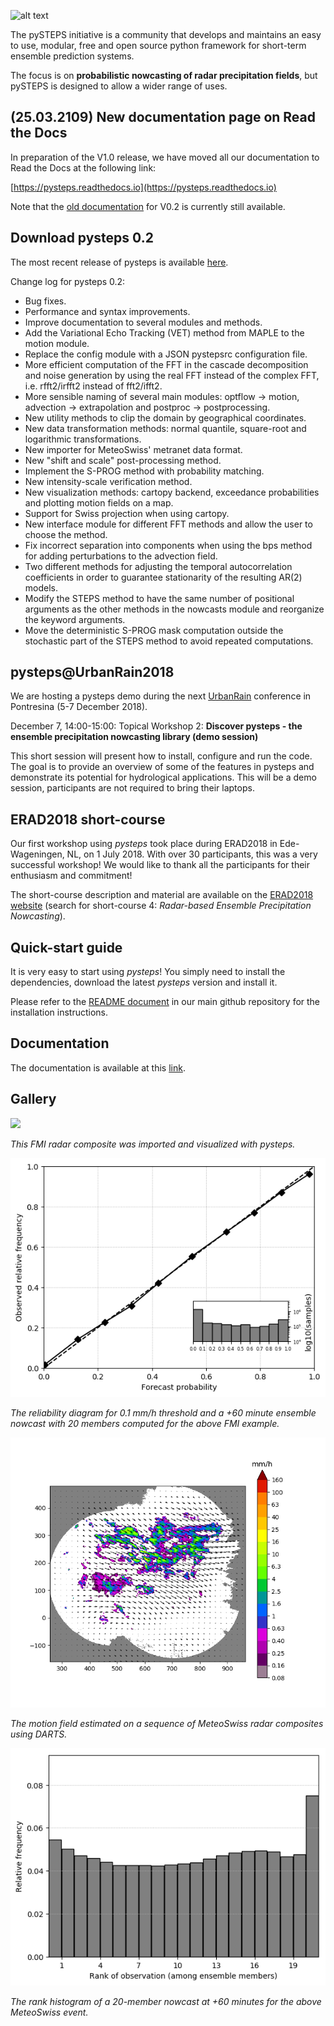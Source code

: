 [logo]: https://avatars3.githubusercontent.com/u/40021569?s=200&v=4
![alt text][logo]

The pySTEPS initiative  is a community that develops and maintains an easy to use, modular, free and open source python framework for short-term ensemble prediction systems.

The focus is on **probabilistic nowcasting of radar precipitation fields**, but pySTEPS is designed to allow a wider range of uses.

## (25.03.2109) New documentation page on Read the Docs

In preparation of the V1.0 release, we have moved all our documentation to Read the Docs at the following link:

[https://pysteps.readthedocs.io](https://pysteps.readthedocs.io)

Note that the [old documentation](https://pysteps.github.io/pysteps/refmanual/) for V0.2 is currently still available.

## Download pysteps 0.2

The most recent release of pysteps is available [here](https://github.com/pySTEPS/pysteps/releases).

Change log for pysteps 0.2:

-    Bug fixes.
-    Performance and syntax improvements.
-    Improve documentation to several modules and methods.
-    Add the Variational Echo Tracking (VET) method from MAPLE to the motion module.
-    Replace the config module with a JSON pystepsrc configuration file.
-    More efficient computation of the FFT in the cascade decomposition and noise generation by using the real FFT instead of the complex FFT, i.e. rfft2/irfft2 instead of fft2/ifft2.
-    More sensible naming of several main modules: optflow -> motion, advection -> extrapolation and postproc -> postprocessing.
-    New utility methods to clip the domain by geographical coordinates.
-    New data transformation methods: normal quantile, square-root and logarithmic transformations.
-    New importer for MeteoSwiss' metranet data format.
-    New "shift and scale" post-processing method.
-    Implement the S-PROG method with probability matching.
-    New intensity-scale verification method.
-    New visualization methods: cartopy backend, exceedance probabilities and plotting motion fields on a map.
-    Support for Swiss projection when using cartopy.
-    New interface module for different FFT methods and allow the user to choose the method.
-    Fix incorrect separation into components when using the bps method for adding perturbations to the advection field.
-    Two different methods for adjusting the temporal autocorrelation coefficients in order to guarantee stationarity of the resulting AR(2) models.
-    Modify the STEPS method to have the same number of positional arguments as the other methods in the nowcasts module and reorganize the keyword arguments.
-    Move the deterministic S-PROG mask computation outside the stochastic part of the STEPS method to avoid repeated computations.

## pysteps@UrbanRain2018

We are hosting a pysteps demo during the next [UrbanRain](http://www.urbanrain.ethz.ch/) conference in Pontresina (5-7 December 2018).

December 7, 14:00-15:00:
Topical Workshop 2: **Discover pysteps - the ensemble precipitation nowcasting library (demo session)**

This short session will present how to install, configure and run the code. The goal is to provide an overview of some of the features in pysteps and demonstrate its potential for hydrological applications. This will be a demo session, participants are not required to bring their laptops. 

## ERAD2018 short-course

Our first workshop using *pysteps* took place during ERAD2018 in Ede-Wageningen, NL, on 1 July 2018. With over 30 participants, this was a very successful workshop! We would like to thank all the participants for their enthusiasm and commitment! 

The short-course description and material are available on the [ERAD2018 website](https://www.erad2018.nl/short-courses/) (search for short-course 4: *Radar-based Ensemble Precipitation Nowcasting*).

## Quick-start guide
It is very easy to start using *pysteps*! You simply need to install the dependencies, download the latest *pysteps* version and install it.

Please refer to the [README document](https://github.com/pySTEPS/pysteps/blob/master/README.rst) in our main github repository for the installation instructions.

## Documentation

The documentation is available at this [link](https://pysteps.readthedocs.io).

## Gallery

![](https://github.com/pySTEPS/pysteps-publication/blob/master/animations/201609281600_stoch_8levels.gif)

*This FMI radar composite was imported and visualized with pysteps.*

![](figs/fmi_reldiag_060_005_thr0.1.png)

*The reliability diagram for 0.1 mm/h threshold and a +60 minute ensemble nowcast with 20 members computed for the above FMI example.*

![](figs/mch_precipfield_with_quiver.png)

*The motion field estimated on a sequence of MeteoSwiss radar composites using DARTS.*

![](figs/mch_rankhist_060_005.png)

*The rank histogram of a 20-member nowcast at +60 minutes for the above MeteoSwiss event.*
